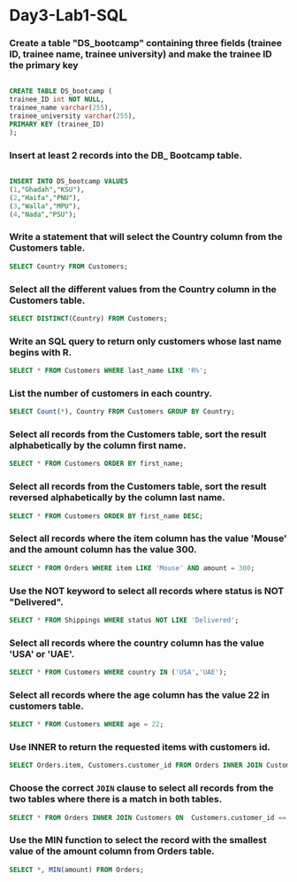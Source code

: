 # Day3-Lab1-SQL

### Create a table "DS_bootcamp" containing three fields (trainee ID, trainee name, trainee university) and make the trainee ID the primary key

``` SQL

CREATE TABLE DS_bootcamp (
trainee_ID int NOT NULL,
trainee_name varchar(255),
trainee_university varchar(255),
PRIMARY KEY (trainee_ID)
);

```
### Insert at least 2 records into the DB_ Bootcamp table.

``` SQL

INSERT INTO DS_bootcamp VALUES
(1,"Ghadah","KSU"),
(2,"Haifa","PNU"),
(3,"Walla","MPU"),
(4,"Nada","PSU");

```

### Write a statement that will select the Country column from the Customers table.
``` SQL
SELECT Country FROM Customers;
```

### Select all the different values from the Country column in the Customers table.
``` SQL
SELECT DISTINCT(Country) FROM Customers;

```
### Write an SQL query to return only customers whose last name begins with R.
``` SQL
SELECT * FROM Customers WHERE last_name LIKE 'R%';

```
### List the number of customers in each country.
``` SQL
SELECT Count(*), Country FROM Customers GROUP BY Country;
```
### Select all records from the Customers table, sort the result alphabetically by the column first name.
``` SQL
SELECT * FROM Customers ORDER BY first_name;
```
### Select all records from the Customers table, sort the result reversed alphabetically by the column last name.
``` SQL
SELECT * FROM Customers ORDER BY first_name DESC;

```
### Select all records where the item column has the value 'Mouse' and the amount column has the value 300.
``` SQL
SELECT * FROM Orders WHERE item LIKE 'Mouse' AND amount = 300;

```
### Use the NOT keyword to select all records where status is NOT "Delivered".
``` SQL
SELECT * FROM Shippings WHERE status NOT LIKE 'Delivered';
```
### Select all records where the country column has the value 'USA' or 'UAE'.
``` SQL
SELECT * FROM Customers WHERE country IN ('USA','UAE');

```
### Select all records where the age column has the value 22 in customers table.
``` SQL
SELECT * FROM Customers WHERE age = 22;

```
### Use INNER to return the requested items with customers id.
``` SQL
SELECT Orders.item, Customers.customer_id FROM Orders INNER JOIN Customers ON  Customers.customer_id == Orders.customer_id;

```
### Choose the correct `JOIN` clause to select all records from the two tables where there is a match in both tables.
``` SQL
SELECT * FROM Orders INNER JOIN Customers ON  Customers.customer_id == Orders.customer_id;
```
### Use the MIN function to select the record with the smallest value of the amount column from Orders table.
``` SQL
SELECT *, MIN(amount) FROM Orders;
```